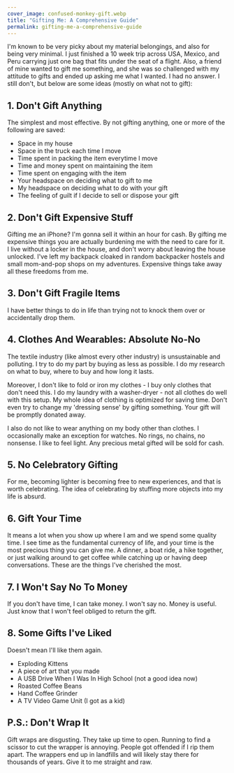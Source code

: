 ```yaml
---
cover_image: confused-monkey-gift.webp
title: "Gifting Me: A Comprehensive Guide"
permalink: gifting-me-a-comprehensive-guide
---
```


I'm known to be very picky about my material belongings, and also for being very minimal. I just finished a 10 week trip across USA, Mexico, and Peru carrying just one bag that fits under the seat of a flight. Also, a friend of mine wanted to gift me something, and she was so challenged with my attitude to gifts and ended up asking me what I wanted. I had no answer. I still don't, but below are some ideas (mostly on what not to gift):

## 1. Don't Gift Anything

The simplest and most effective. By not gifting anything, one or more of the following are saved:

- Space in my house
- Space in the truck each time I move
- Time spent in packing the item everytime I move
- Time and money spent on maintaining the item
- Time spent on engaging with the item
- Your headspace on deciding what to gift to me
- My headspace on deciding what to do with your gift
- The feeling of guilt if I decide to sell or dispose your gift

## 2. Don't Gift Expensive Stuff

Gifting me an iPhone? I'm gonna sell it within an hour for cash. By gifting me expensive things you are actually burdening me with the need to care for it. I live without a locker in the house, and don't worry about leaving the house unlocked. I've left my backpack cloaked in random backpacker hostels and small mom-and-pop shops on my adventures. Expensive things take away all these freedoms from me.

## 3. Don't Gift Fragile Items

I have better things to do in life than trying not to knock them over or accidentally drop them.

## 4. Clothes And Wearables: Absolute No-No

The textile industry (like almost every other industry) is unsustainable and polluting. I try to do my part by buying as less as possible. I do my research on what to buy, where to buy and how long it lasts.

Moreover, I don't like to fold or iron my clothes - I buy only clothes that don't need this. I do my laundry with a washer-dryer - not all clothes do well with this setup. My whole idea of clothing is optimized for saving time. Don't even try to change my 'dressing sense' by gifting something. Your gift will be promptly donated away.

I also do not like to wear anything on my body other than clothes. I occasionally make an exception for watches. No rings, no chains, no nonsense. I like to feel light. Any precious metal gifted will be sold for cash.

## 5. No Celebratory Gifting

For me, becoming lighter is becoming free to new experiences, and that is worth celebrating. The idea of celebrating by stuffing more objects into my life is absurd.

## 6. Gift Your Time

It means a lot when you show up where I am and we spend some quality time. I see time as the fundamental currency of life, and your time is the most precious thing you can give me. A dinner, a boat ride, a hike together, or just walking around to get coffee while catching up or having deep conversations. These are the things I've cherished the most.

## 7. I Won't Say No To Money

If you don't have time, I can take money. I won't say no. Money is useful. Just know that I won't feel obliged to return the gift.

## 8. Some Gifts I've Liked

Doesn't mean I'll like them again.

- Exploding Kittens
- A piece of art that you made
- A USB Drive When I Was In High School (not a good idea now)
- Roasted Coffee Beans
- Hand Coffee Grinder
- A TV Video Game Unit (I got as a kid)

## P.S.: Don't Wrap It

Gift wraps are disgusting. They take up time to open. Running to find a scissor to cut the wrapper is annoying. People got offended if I rip them apart. The wrappers end up in landfills and will likely stay there for thousands of years. Give it to me straight and raw.

